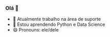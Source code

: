 ### Olá 👋 

- 🔭 Atualmente trabalho na área de suporte
- 🌱 Estou aprendendo Python e Data Science
- 😄 Pronouns: ele/dele
